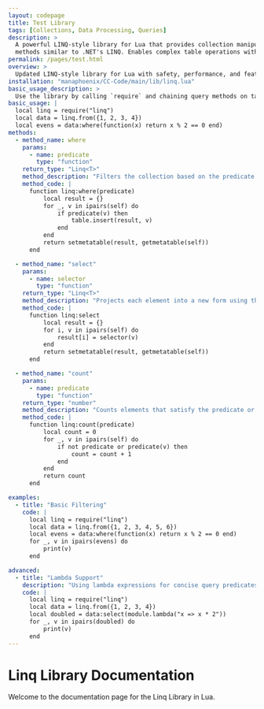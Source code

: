 ```yaml
---
layout: codepage
title: Test Library
tags: [Collections, Data Processing, Queries]
description: >
  A powerful LINQ-style library for Lua that provides collection manipulation
  methods similar to .NET's LINQ. Enables complex table operations with a fluent interface.
permalink: /pages/test.html
overview: >
  Updated LINQ-style library for Lua with safety, performance, and feature improvements.
installation: "manaphoenix/CC-Code/main/lib/linq.lua"
basic_usage_description: >
  Use the library by calling `require` and chaining query methods on tables.
basic_usage: |
  local linq = require("linq")
  local data = linq.from({1, 2, 3, 4})
  local evens = data:where(function(x) return x % 2 == 0 end)
methods:
  - method_name: where
    params:
      - name: predicate
        type: "function"
    return_type: "Linq<T>"
    method_description: "Filters the collection based on the predicate function."
    method_code: |
      function linq:where(predicate)
          local result = {}
          for _, v in ipairs(self) do
              if predicate(v) then
                  table.insert(result, v)
              end
          end
          return setmetatable(result, getmetatable(self))
      end

  - method_name: "select"
    params:
      - name: selector
        type: "function"
    return_type: "Linq<T>"
    method_description: "Projects each element into a new form using the selector function."
    method_code: |
      function linq:select
          local result = {}
          for i, v in ipairs(self) do
              result[i] = selector(v)
          end
          return setmetatable(result, getmetatable(self))
      end

  - method_name: "count"
    params:
      - name: predicate
        type: "function"
    return_type: "number"
    method_description: "Counts elements that satisfy the predicate or all if none given."
    method_code: |
      function linq:count(predicate)
          local count = 0
          for _, v in ipairs(self) do
              if not predicate or predicate(v) then
                  count = count + 1
              end
          end
          return count
      end

examples:
  - title: "Basic Filtering"
    code: |
      local linq = require("linq")
      local data = linq.from({1, 2, 3, 4, 5, 6})
      local evens = data:where(function(x) return x % 2 == 0 end)
      for _, v in ipairs(evens) do
          print(v)
      end

advanced:
  - title: "Lambda Support"
    description: "Using lambda expressions for concise query predicates."
    code: |
      local linq = require("linq")
      local data = linq.from({1, 2, 3, 4})
      local doubled = data:select(module.lambda("x => x * 2"))
      for _, v in ipairs(doubled) do
          print(v)
      end
---
```


# Linq Library Documentation

Welcome to the documentation page for the Linq Library in Lua.
